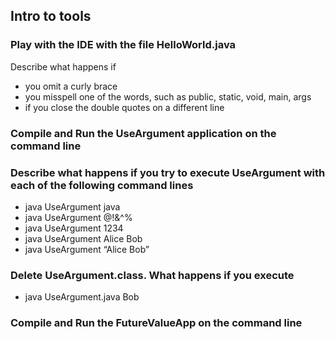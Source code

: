 ## Intro to tools

### Play with the IDE with the file HelloWorld.java

Describe what happens if

* you omit a curly brace
* you misspell one of the words, such as public, static, void, main, args
* if you close the double quotes on a different line

### Compile and Run the UseArgument application on the command line

### Describe what happens if you try to execute UseArgument with each of the following command lines
* java UseArgument java
* java UseArgument @!&^%
* java UseArgument 1234
* java UseArgument Alice Bob
* java UseArgument “Alice Bob”

### Delete UseArgument.class. What happens if you execute
* java UseArgument.java Bob

### Compile and Run the FutureValueApp on the command line
